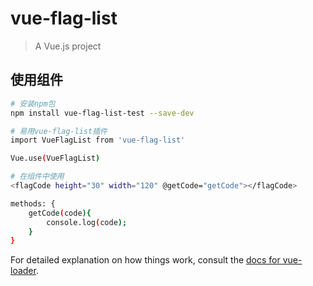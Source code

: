 # vue-flag-list

> A Vue.js project

## 使用组件

``` bash
# 安装npm包
npm install vue-flag-list-test --save-dev

# 易用vue-flag-list插件
import VueFlagList from 'vue-flag-list'

Vue.use(VueFlagList)

# 在组件中使用
<flagCode height="30" width="120" @getCode="getCode"></flagCode>

methods: {
    getCode(code){
        console.log(code);
    }
}
```

For detailed explanation on how things work, consult the [docs for vue-loader](http://vuejs.github.io/vue-loader).
